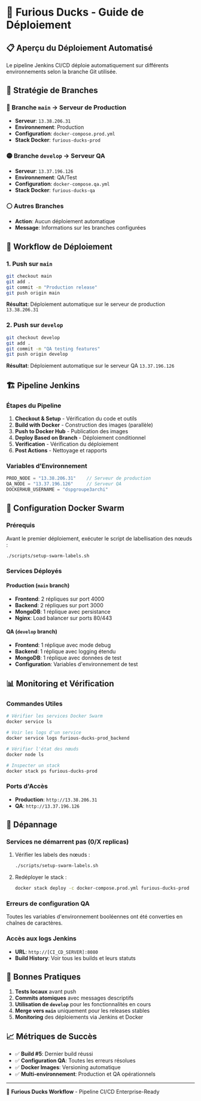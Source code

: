 # 🚀 Furious Ducks - Guide de Déploiement

## 📋 Aperçu du Déploiement Automatisé

Le pipeline Jenkins CI/CD déploie automatiquement sur différents environnements selon la branche Git utilisée.

## 🌿 Stratégie de Branches

### 🔴 Branche `main` → Serveur de Production
- **Serveur**: `13.38.206.31`
- **Environnement**: Production
- **Configuration**: `docker-compose.prod.yml`
- **Stack Docker**: `furious-ducks-prod`

### 🟡 Branche `develop` → Serveur QA
- **Serveur**: `13.37.196.126`
- **Environnement**: QA/Test
- **Configuration**: `docker-compose.qa.yml`
- **Stack Docker**: `furious-ducks-qa`

### ⚪ Autres Branches
- **Action**: Aucun déploiement automatique
- **Message**: Informations sur les branches configurées

## 🔄 Workflow de Déploiement

### 1. Push sur `main`
```bash
git checkout main
git add .
git commit -m "Production release"
git push origin main
```
**Résultat**: Déploiement automatique sur le serveur de production `13.38.206.31`

### 2. Push sur `develop`
```bash
git checkout develop
git add .
git commit -m "QA testing features"
git push origin develop
```
**Résultat**: Déploiement automatique sur le serveur QA `13.37.196.126`

## 🏗️ Pipeline Jenkins

### Étapes du Pipeline
1. **Checkout & Setup** - Vérification du code et outils
2. **Build with Docker** - Construction des images (parallèle)
3. **Push to Docker Hub** - Publication des images
4. **Deploy Based on Branch** - Déploiement conditionnel
5. **Verification** - Vérification du déploiement
6. **Post Actions** - Nettoyage et rapports

### Variables d'Environnement
```groovy
PROD_NODE = "13.38.206.31"    // Serveur de production
QA_NODE = "13.37.196.126"     // Serveur QA
DOCKERHUB_USERNAME = "dspgroupe3archi"
```

## 🐳 Configuration Docker Swarm

### Prérequis
Avant le premier déploiement, exécuter le script de labellisation des nœuds :

```bash
./scripts/setup-swarm-labels.sh
```

### Services Déployés

#### Production (`main` branch)
- **Frontend**: 2 répliques sur port 4000
- **Backend**: 2 répliques sur port 3000
- **MongoDB**: 1 réplique avec persistance
- **Nginx**: Load balancer sur ports 80/443

#### QA (`develop` branch)
- **Frontend**: 1 réplique avec mode debug
- **Backend**: 1 réplique avec logging étendu
- **MongoDB**: 1 réplique avec données de test
- **Configuration**: Variables d'environnement de test

## 📊 Monitoring et Vérification

### Commandes Utiles
```bash
# Vérifier les services Docker Swarm
docker service ls

# Voir les logs d'un service
docker service logs furious-ducks-prod_backend

# Vérifier l'état des nœuds
docker node ls

# Inspecter un stack
docker stack ps furious-ducks-prod
```

### Ports d'Accès
- **Production**: `http://13.38.206.31`
- **QA**: `http://13.37.196.126`

## 🔧 Dépannage

### Services ne démarrent pas (0/X replicas)
1. Vérifier les labels des nœuds :
   ```bash
   ./scripts/setup-swarm-labels.sh
   ```

2. Redéployer le stack :
   ```bash
   docker stack deploy -c docker-compose.prod.yml furious-ducks-prod
   ```

### Erreurs de configuration QA
Toutes les variables d'environnement booléennes ont été converties en chaînes de caractères.

### Accès aux logs Jenkins
- **URL**: `http://[CI_CD_SERVER]:8080`
- **Build History**: Voir tous les builds et leurs statuts

## 🎯 Bonnes Pratiques

1. **Tests locaux** avant push
2. **Commits atomiques** avec messages descriptifs
3. **Utilisation de `develop`** pour les fonctionnalités en cours
4. **Merge vers `main`** uniquement pour les releases stables
5. **Monitoring** des déploiements via Jenkins et Docker

## 📈 Métriques de Succès

- ✅ **Build #5**: Dernier build réussi
- ✅ **Configuration QA**: Toutes les erreurs résolues
- ✅ **Docker Images**: Versioning automatique
- ✅ **Multi-environnement**: Production et QA opérationnels

---

🦆 **Furious Ducks Workflow** - Pipeline CI/CD Enterprise-Ready
